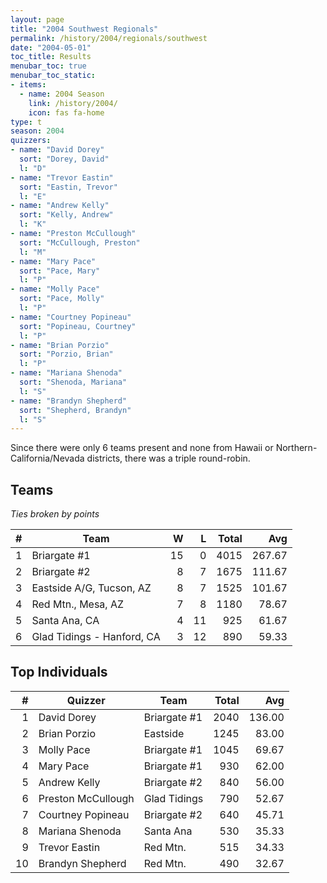 ```yaml
---
layout: page
title: "2004 Southwest Regionals"
permalink: /history/2004/regionals/southwest
date: "2004-05-01"
toc_title: Results
menubar_toc: true
menubar_toc_static:
- items:
  - name: 2004 Season
    link: /history/2004/
    icon: fas fa-home
type: t
season: 2004
quizzers:
- name: "David Dorey"
  sort: "Dorey, David"
  l: "D"
- name: "Trevor Eastin"
  sort: "Eastin, Trevor"
  l: "E"
- name: "Andrew Kelly"
  sort: "Kelly, Andrew"
  l: "K"
- name: "Preston McCullough"
  sort: "McCullough, Preston"
  l: "M"
- name: "Mary Pace"
  sort: "Pace, Mary"
  l: "P"
- name: "Molly Pace"
  sort: "Pace, Molly"
  l: "P"
- name: "Courtney Popineau"
  sort: "Popineau, Courtney"
  l: "P"
- name: "Brian Porzio"
  sort: "Porzio, Brian"
  l: "P"
- name: "Mariana Shenoda"
  sort: "Shenoda, Mariana"
  l: "S"
- name: "Brandyn Shepherd"
  sort: "Shepherd, Brandyn"
  l: "S"
---
```


Since there were only 6 teams present and none from Hawaii or Northern-California/Nevada districts, there was a triple round-robin.

## Teams

*Ties broken by points*

|    # | Team                       |    W |    L | Total |    Avg |
| ---: | -------------------------- | ---: | ---: | ----: | -----: |
|    1 | Briargate #1               |   15 |    0 |  4015 | 267.67 |
|    2 | Briargate #2               |    8 |    7 |  1675 | 111.67 |
|    3 | Eastside A/G, Tucson, AZ   |    8 |    7 |  1525 | 101.67 |
|    4 | Red Mtn., Mesa, AZ         |    7 |    8 |  1180 |  78.67 |
|    5 | Santa Ana, CA              |    4 |   11 |   925 |  61.67 |
|    6 | Glad Tidings - Hanford, CA |    3 |   12 |   890 |  59.33 |

## Top Individuals

|    # | Quizzer            | Team         | Total |    Avg |
| ---: | ------------------ | ------------ | ----: | -----: |
|    1 | David Dorey        | Briargate #1 |  2040 | 136.00 |
|    2 | Brian Porzio       | Eastside     |  1245 |  83.00 |
|    3 | Molly Pace         | Briargate #1 |  1045 |  69.67 |
|    4 | Mary Pace          | Briargate #1 |   930 |  62.00 |
|    5 | Andrew Kelly       | Briargate #2 |   840 |  56.00 |
|    6 | Preston McCullough | Glad Tidings |   790 |  52.67 |
|    7 | Courtney Popineau  | Briargate #2 |   640 |  45.71 |
|    8 | Mariana Shenoda    | Santa Ana    |   530 |  35.33 |
|    9 | Trevor Eastin      | Red Mtn.     |   515 |  34.33 |
|   10 | Brandyn Shepherd   | Red Mtn.     |   490 |  32.67 |